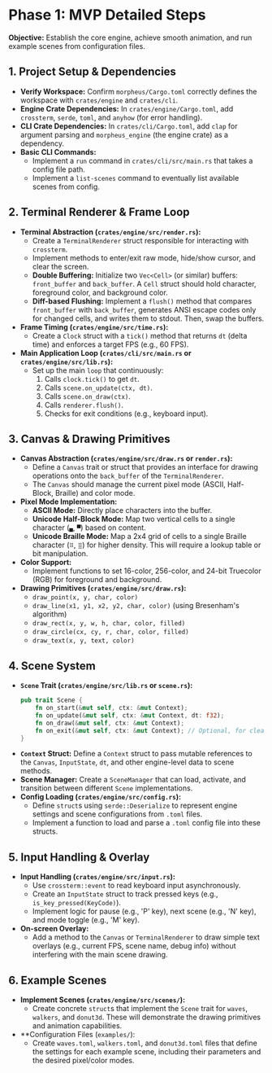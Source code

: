 # Phase 1: MVP Detailed Steps

**Objective:** Establish the core engine, achieve smooth animation, and run example scenes from configuration files.

## 1. Project Setup & Dependencies

*   **Verify Workspace:** Confirm `morpheus/Cargo.toml` correctly defines the workspace with `crates/engine` and `crates/cli`.
*   **Engine Crate Dependencies:** In `crates/engine/Cargo.toml`, add `crossterm`, `serde`, `toml`, and `anyhow` (for error handling).
*   **CLI Crate Dependencies:** In `crates/cli/Cargo.toml`, add `clap` for argument parsing and `morpheus_engine` (the engine crate) as a dependency.
*   **Basic CLI Commands:**
    *   Implement a `run` command in `crates/cli/src/main.rs` that takes a config file path.
    *   Implement a `list-scenes` command to eventually list available scenes from config.

## 2. Terminal Renderer & Frame Loop

*   **Terminal Abstraction (`crates/engine/src/render.rs`):**
    *   Create a `TerminalRenderer` struct responsible for interacting with `crossterm`.
    *   Implement methods to enter/exit raw mode, hide/show cursor, and clear the screen.
    *   **Double Buffering:** Initialize two `Vec<Cell>` (or similar) buffers: `front_buffer` and `back_buffer`. A `Cell` struct should hold character, foreground color, and background color.
    *   **Diff-based Flushing:** Implement a `flush()` method that compares `front_buffer` with `back_buffer`, generates ANSI escape codes only for changed cells, and writes them to stdout. Then, swap the buffers.
*   **Frame Timing (`crates/engine/src/time.rs`):**
    *   Create a `Clock` struct with a `tick()` method that returns `dt` (delta time) and enforces a target FPS (e.g., 60 FPS).
*   **Main Application Loop (`crates/cli/src/main.rs` or `crates/engine/src/lib.rs`):**
    *   Set up the main `loop` that continuously:
        1.  Calls `clock.tick()` to get `dt`.
        2.  Calls `scene.on_update(ctx, dt)`.
        3.  Calls `scene.on_draw(ctx)`.
        4.  Calls `renderer.flush()`.
        5.  Checks for exit conditions (e.g., keyboard input).

## 3. Canvas & Drawing Primitives

*   **Canvas Abstraction (`crates/engine/src/draw.rs` or `render.rs`):**
    *   Define a `Canvas` trait or struct that provides an interface for drawing operations onto the `back_buffer` of the `TerminalRenderer`.
    *   The `Canvas` should manage the current pixel mode (ASCII, Half-Block, Braille) and color mode.
*   **Pixel Mode Implementation:**
    *   **ASCII Mode:** Directly place characters into the buffer.
    *   **Unicode Half-Block Mode:** Map two vertical cells to a single character (`▄`, `▀`) based on content.
    *   **Unicode Braille Mode:** Map a 2x4 grid of cells to a single Braille character (`⠿`, `⣿`) for higher density. This will require a lookup table or bit manipulation.
*   **Color Support:**
    *   Implement functions to set 16-color, 256-color, and 24-bit Truecolor (RGB) for foreground and background.
*   **Drawing Primitives (`crates/engine/src/draw.rs`):**
    *   `draw_point(x, y, char, color)`
    *   `draw_line(x1, y1, x2, y2, char, color)` (using Bresenham's algorithm)
    *   `draw_rect(x, y, w, h, char, color, filled)`
    *   `draw_circle(cx, cy, r, char, color, filled)`
    *   `draw_text(x, y, text, color)`

## 4. Scene System

*   **`Scene` Trait (`crates/engine/src/lib.rs` or `scene.rs`):**
    ```rust
    pub trait Scene {
        fn on_start(&mut self, ctx: &mut Context);
        fn on_update(&mut self, ctx: &mut Context, dt: f32);
        fn on_draw(&mut self, ctx: &mut Context);
        fn on_exit(&mut self, ctx: &mut Context); // Optional, for cleanup
    }
    ```
*   **`Context` Struct:** Define a `Context` struct to pass mutable references to the `Canvas`, `InputState`, `dt`, and other engine-level data to scene methods.
*   **Scene Manager:** Create a `SceneManager` that can load, activate, and transition between different `Scene` implementations.
*   **Config Loading (`crates/engine/src/config.rs`):**
    *   Define `struct`s using `serde::Deserialize` to represent engine settings and scene configurations from `.toml` files.
    *   Implement a function to load and parse a `.toml` config file into these structs.

## 5. Input Handling & Overlay

*   **Input Handling (`crates/engine/src/input.rs`):**
    *   Use `crossterm::event` to read keyboard input asynchronously.
    *   Create an `InputState` struct to track pressed keys (e.g., `is_key_pressed(KeyCode)`).
    *   Implement logic for pause (e.g., 'P' key), next scene (e.g., 'N' key), and mode toggle (e.g., 'M' key).
*   **On-screen Overlay:**
    *   Add a method to the `Canvas` or `TerminalRenderer` to draw simple text overlays (e.g., current FPS, scene name, debug info) without interfering with the main scene drawing.

## 6. Example Scenes

*   **Implement Scenes (`crates/engine/src/scenes/`):**
    *   Create concrete `struct`s that implement the `Scene` trait for `waves`, `walkers`, and `donut3d`. These will demonstrate the drawing primitives and animation capabilities.
*   **Configuration Files (`examples/`):
    *   Create `waves.toml`, `walkers.toml`, and `donut3d.toml` files that define the settings for each example scene, including their parameters and the desired pixel/color modes.
